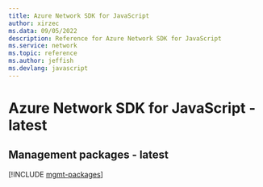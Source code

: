 ```yaml
---
title: Azure Network SDK for JavaScript
author: xirzec
ms.data: 09/05/2022
description: Reference for Azure Network SDK for JavaScript
ms.service: network
ms.topic: reference
ms.author: jeffish
ms.devlang: javascript
---
```

# Azure Network SDK for JavaScript - latest

## Management packages - latest
[!INCLUDE [mgmt-packages](network-mgmt-index.md)]